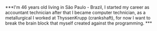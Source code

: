 ***I'm 46 years old living in São Paulo - Brazil, I started my career as accountant technician after that I became computer technician, as a metallurgical I worked at ThyssenKrupp (crankshaft), for now I want to break the brain block that myself created against the programming. ***
